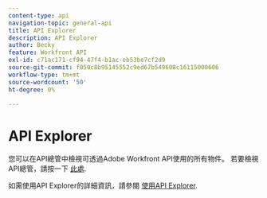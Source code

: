 ```yaml
---
content-type: api
navigation-topic: general-api
title: API Explorer
description: API Explorer
author: Becky
feature: Workfront API
exl-id: c71ac171-cf94-47f4-b1ac-eb53be7cf2d9
source-git-commit: f050c8b95145552c9ed67b549608c16115000606
workflow-type: tm+mt
source-wordcount: '50'
ht-degree: 0%

---
```



# API Explorer

您可以在API總管中檢視可透過Adobe Workfront API使用的所有物件。 若要檢視API總管，請按一下 [此處](https://one.workfront.com/s/api-explorer).

如需使用API Explorer的詳細資訊，請參閱 [使用API Explorer](../../wf-api/general/using-api-explorer.md).
